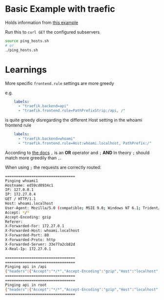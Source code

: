 # Basic Example with traefic

Holds information from [this example](https://blog.codecentric.de/en/2017/09/traefik-modern-reverse-proxy/)

Run this to `curl GET` the configured subservers
```bash
source ping_hosts.sh
# or
./ping_hosts.sh
```

# Learnings

More specific `frontend.rule` settings are more greedy

e.g.
```yml
    labels:
      - "traefik.backend=api"
      - "traefik.frontend.rule=PathPrefixStrip:/api, /"
```
is quite greedy disregarding the different Host setting in the whoami frontend rule
```yml
    labels:
      - "traefik.backend=whoami"
      - "traefik.frontend.rule=Host:whoami.localhost, PathPrefix:/"
```
According to [the docs](https://docs.traefik.io/basics/#matchers) `,` is an __OR__ operator and `;` __AND__
In theory `;` should match more greedily than `,`.

When using `;` the requests are correctly routed:
```bash
================================
Pinging whoami1
Hostname: ed59cd0934c1
IP: 127.0.0.1
IP: 172.27.0.4
GET / HTTP/1.1
Host: whoami.localhost
User-Agent: Mozilla/5.0 (compatible; MSIE 9.0; Windows NT 6.1; Trident/5.0)
Accept: */*
Accept-Encoding: gzip
Referer:
X-Forwarded-For: 172.27.0.1
X-Forwarded-Host: whoami.localhost
X-Forwarded-Port: 80
X-Forwarded-Proto: http
X-Forwarded-Server: 33e77a2cb82d
X-Real-Ip: 172.27.0.1

================================
================================
Pinging api in /api
{"headers":{"Accept":"*/*","Accept-Encoding":"gzip","Host":"localhost","Referer":"","User-Agent":"Mozilla/5.0 (compatible; MSIE 9.0; Windows NT 6.1; Trident/5.0)","X-Forwarded-For":"172.27.0.1","X-Forwarded-Host":"localhost","X-Forwarded-Port":"80","X-Forwarded-Prefix":"/api","X-Forwarded-Proto":"http","X-Forwarded-Server":"33e77a2cb82d","X-Real-Ip":"172.27.0.1"},"reached":"root"}
================================
================================
Pinging api in root
{"headers":{"Accept":"*/*","Accept-Encoding":"gzip","Host":"localhost","Referer":"","User-Agent":"Mozilla/5.0 (compatible; MSIE 9.0; Windows NT 6.1; Trident/5.0)","X-Forwarded-For":"172.27.0.1","X-Forwarded-Host":"localhost","X-Forwarded-Port":"80","X-Forwarded-Prefix":"/","X-Forwarded-Proto":"http","X-Forwarded-Server":"33e77a2cb82d","X-Real-Ip":"172.27.0.1"},"reached":"root"}
================================
```
